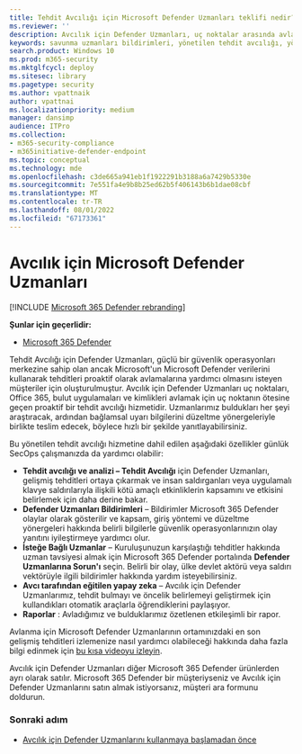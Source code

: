 ```yaml
---
title: Tehdit Avcılığı için Microsoft Defender Uzmanları teklifi nedir?
ms.reviewer: ''
description: Avcılık için Defender Uzmanları, uç noktalar arasında avlanmak için uç noktanın ötesine geçen proaktif bir tehdit avcılığı hizmetidir
keywords: savunma uzmanları bildirimleri, yönetilen tehdit avcılığı, yönetilen algılama ve yanıt (MDR) hizmeti, MTE, Microsoft Tehdit Uzmanları, MTE-TAN, hedefli saldırı bildirimi, Hedefli Saldırı Bildirimi, tehdit avcılığı ve analiz için Microsoft Defender Uzmanları.
search.product: Windows 10
ms.prod: m365-security
ms.mktglfcycl: deploy
ms.sitesec: library
ms.pagetype: security
ms.author: vpattnaik
author: vpattnai
ms.localizationpriority: medium
manager: dansimp
audience: ITPro
ms.collection:
- m365-security-compliance
- m365initiative-defender-endpoint
ms.topic: conceptual
ms.technology: mde
ms.openlocfilehash: c3de665a941eb1f1922291b3188a6a7429b5330e
ms.sourcegitcommit: 7e551fa4e9b8b25ed62b5f406143b6b1dae08cbf
ms.translationtype: MT
ms.contentlocale: tr-TR
ms.lasthandoff: 08/01/2022
ms.locfileid: "67173361"
---
```

# <a name="microsoft-defender-experts-for-hunting"></a>Avcılık için Microsoft Defender Uzmanları

[!INCLUDE [Microsoft 365 Defender rebranding](../../includes/microsoft-defender.md)]

**Şunlar için geçerlidir:**

- [Microsoft 365 Defender](https://go.microsoft.com/fwlink/?linkid=2118804)

Tehdit Avcılığı için Defender Uzmanları, güçlü bir güvenlik operasyonları merkezine sahip olan ancak Microsoft'un Microsoft Defender verilerini kullanarak tehditleri proaktif olarak avlamalarına yardımcı olmasını isteyen müşteriler için oluşturulmuştur. Avcılık için Defender Uzmanları uç noktaları, Office 365, bulut uygulamaları ve kimlikleri avlamak için uç noktanın ötesine geçen proaktif bir tehdit avcılığı hizmetidir. Uzmanlarımız buldukları her şeyi araştıracak, ardından bağlamsal uyarı bilgilerini düzeltme yönergeleriyle birlikte teslim edecek, böylece hızlı bir şekilde yanıtlayabilirsiniz.

Bu yönetilen tehdit avcılığı hizmetine dahil edilen aşağıdaki özellikler günlük SecOps çalışmanızda da yardımcı olabilir:

- **Tehdit avcılığı ve analizi – Tehdit Avcılığı** için Defender Uzmanları, gelişmiş tehditleri ortaya çıkarmak ve insan saldırganları veya uygulamalı klavye saldırılarıyla ilişkili kötü amaçlı etkinliklerin kapsamını ve etkisini belirlemek için daha derine bakar.
- **Defender Uzmanları Bildirimleri** – Bildirimler Microsoft 365 Defender olaylar olarak gösterilir ve kapsam, giriş yöntemi ve düzeltme yönergeleri hakkında belirli bilgilerle güvenlik operasyonlarınızın olay yanıtını iyileştirmeye yardımcı olur.
- **İsteğe Bağlı Uzmanlar** – Kuruluşunuzun karşılaştığı tehditler hakkında uzman tavsiyesi almak için Microsoft 365 Defender portalında **Defender Uzmanlarına Sorun'ı** seçin. Belirli bir olay, ülke devlet aktörü veya saldırı vektörüyle ilgili bildirimler hakkında yardım isteyebilirsiniz.
- **Avcı tarafından eğitilen yapay zeka** – Avcılık için Defender Uzmanlarımız, tehdit bulmayı ve öncelik belirlemeyi geliştirmek için kullandıkları otomatik araçlarla öğrendiklerini paylaşıyor.
- **Raporlar** : Avladığımız ve bulduklarımız özetlenen etkileşimli bir rapor.

Avlanma için Microsoft Defender Uzmanlarının ortamınızdaki en son gelişmiş tehditleri izlemenize nasıl yardımcı olabileceği hakkında daha fazla bilgi edinmek için [bu kısa videoyu izleyin](https://youtu.be/4t1JgE0X0jc).

Avcılık için Defender Uzmanları diğer Microsoft 365 Defender ürünlerden ayrı olarak satılır. Microsoft 365 Defender bir müşteriyseniz ve Avcılık için Defender Uzmanlarını satın almak istiyorsanız, müşteri ara formunu doldurun.

### <a name="next-step"></a>Sonraki adım

- [Avcılık için Defender Uzmanlarını kullanmaya başlamadan önce](before-you-begin-defender-experts.md)
